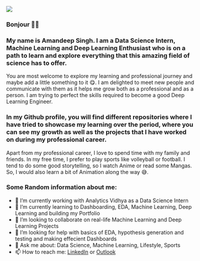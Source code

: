 ![](https://media.giphy.com/media/xUPGGDNsLvqsBOhuU0/giphy.gif)
### Bonjour 🙏🏻
### My name is Amandeep Singh. I am a Data Science Intern, Machine Learning and Deep Learning Enthusiast who is on a path to learn and explore everything that this amazing field of science has to offer. 

You are most welcome to explore my learning and professional journey and maybe add a little something to it 😋. I am delighted to meet new people and communicate with them as it helps me grow both as a professional and as a person. I am trying to perfect the skills required to become a good Deep Learning Engineer.  

### In my Github profile, you will find different repositories where I have tried to showcase my learning over the period, where you can see my growth as well as the projects that I have worked on during my professional career.

Apart from my professional career, I love to spend time with my family and friends. In my free time, I prefer to play sports like volleyball or football. I tend to do some good storytelling, so I watch Anime or read some Mangas. So, I would also learn a bit of Animation along the way 😅. 

### Some Random information about me:
- 🔭 I’m currently working with Analytics Vidhya as a Data Science Intern
- 🌱 I’m currently learning to Dashboarding, EDA, Machine Learning, Deep Learning and building my Portfolio 
- 👯 I’m looking to collaborate on real-life Machine Learning and Deep Learning Projects 
- 🤔 I’m looking for help with basics of EDA, hypothesis generation and testing and making effecient Dashboards
- 💬 Ask me about: Data Science, Machine Learning, Lifestyle, Sports
- 📫 How to reach me: [LinkedIn](https://www.linkedin.com/in/amandeepsinghdhalla/) or [Outlook](amandeepsinghdhalla@live.com)
